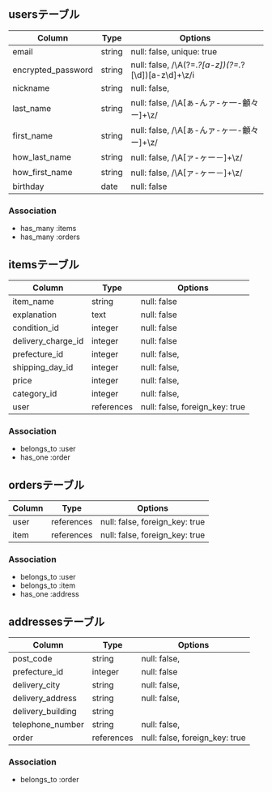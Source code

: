 ## usersテーブル

| Column             | Type       | Options                                            |
| ------------------ | ---------- | -------------------------------------------------- |
| email              | string     | null: false, unique: true                          |
| encrypted_password | string     | null: false, /\A(?=.*?[a-z])(?=.*?[\d])[a-z\d]+\z/i|
| nickname           | string     | null: false,                                       |
| last_name          | string     | null: false, /\A[ぁ-んァ-ヶ一-龥々ー]+\z/             |
| first_name         | string     | null: false, /\A[ぁ-んァ-ヶ一-龥々ー]+\z/             |
| how_last_name      | string     | null: false, /\A[ァ-ヶー－]+\z/                      |
| how_first_name     | string     | null: false, /\A[ァ-ヶー－]+\z/                      |
| birthday           | date       | null: false                                        |

### Association

- has_many :items
- has_many :orders

## itemsテーブル

| Column                 | Type       | Options                        |
| ---------------------- | ---------- | ------------------------------ |
| item_name              | string     | null: false                    |
| explanation            | text       | null: false                    |
| condition_id           | integer    | null: false                    |
| delivery_charge_id     | integer    | null: false                    |
| prefecture_id          | integer    | null: false,                   |
| shipping_day_id        | integer    | null: false,                   |
| price                  | integer    | null: false,                   |
| category_id            | integer    | null: false,                   |
| user                   | references | null: false, foreign_key: true |

### Association

- belongs_to :user
- has_one :order

## ordersテーブル

| Column | Type       | Options                        |
| ------ | ---------- | ------------------------------ |
| user   | references | null: false, foreign_key: true |
| item   | references | null: false, foreign_key: true |

### Association

- belongs_to :user
- belongs_to :item
- has_one :address

## addressesテーブル

| Column              | Type       | Options                        |
| ------------------- | ---------- | ------------------------------ |
| post_code           | string     | null: false,                   |
| prefecture_id       | integer    | null: false                    |
| delivery_city       | string     | null: false,                   |
| delivery_address    | string     | null: false,                   |
| delivery_building   | string     |                                |
| telephone_number    | string     | null: false,                   |
| order               | references | null: false, foreign_key: true |

### Association

- belongs_to :order